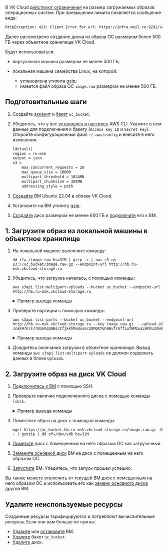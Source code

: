 В VK Cloud [действуют ограничения](/ru/tools-for-using-services/account/concepts/quotasandlimits) на размер загружаемых образов операционных систем. При превышении лимита появляется сообщение вида:

```txt
HttpException: 413: Client Error for url: https://infra.mail.ru:9292/v2/images/1f06dce4-XXXX-444c-bcaa-896ed69023c1/file, Request Entity Too Large
```

Далее рассмотрено создание диска из образа ОС размером более 500 ГБ через объектное хранилище VK Cloud.

Будут использоваться:

- виртуальная машина размером не менее 500 ГБ;
- локальная машина семейства Linux, на которой:

  - установлена утилита [gzip](https://www.gnu.org/software/gzip/manual/gzip.html);
  - имеется файл образа ОС `image.raw` размером не менее 500 ГБ.

## Подготовительные шаги

1. Создайте [аккаунт](../../service-management/access-management/access-keys) и [бакет](../../service-management/buckets/create-bucket) `uc_bucket`.
1. Убедитесь, что у вас [установлен и настроен](../../connect/s3-cli) AWS CLI. Укажите в нем данные для подключения к бакету (`Access key ID` и `Secret key`). Откройте конфигурационный файл `~/.aws/config` и внесите в него изменения:

   ```txt
   [default]
   region = ru-msk
   output = json
   s3 =
       max_concurrent_requests = 20
       max_queue_size = 10000
       multipart_threshold = 1024MB
       multipart_chunksize = 384MB
       addressing_style = path
   ```

1. [Создайте](/ru/computing/iaas/service-management/vm/vm-create) ВМ Ubuntu 22.04 в облаке VK Cloud.
1. Установите на ВМ утилиту [gzip](https://www.gnu.org/software/gzip/manual/gzip.html).
1. [Создайте](/ru/computing/iaas/service-management/volumes#create_disk) диск размером не менее 600 ГБ и [подключите](/ru/computing/iaas/service-management/volumes#mount_disk) его к ВМ.

## 1. Загрузите образ из локальной машины в объектное хранилище

1. На локальной машине выполните команду:

   ```console
   dd if=./image.raw bs=32M | gzip -c | aws s3 cp - s3://uc_bucket/image.raw.gz --endpoint-url http://hb.ru-msk.vkcloud-storage.ru
   ```

1. Убедитесь, что загрузка началась, с помощью команды:

   ```console
   aws s3api list-multipart-uploads --bucket uc_bucket --endpoint-url http://hb.ru-msk.vkcloud-storage.ru
   ```

   <details>
    <summary>Пример вывода команды</summary>

   ```json
    {
        "Uploads": [
            {
                "UploadId": "3ceXH7brs7r8DohqQ9BsJzfjkkhMxQux67Z8MQXYGh9BvfrmffLufWMzwiLWPbU3XkWE3ibSefgQ1GU81ER66EEHfKMZM8xxqRsDkBaN63XXXX",
                "Key": "image.raw.gz",
                "Initiated": "2021-12-08T11:57:42.929000+00:00",
                "StorageClass": "STANDARD",
                "Owner": {
                    "DisplayName": "mcs0000000000",
                    "ID": "4ed36441-69f5-4ac7-XXXX-07013f9ac3c5"
                },
                "Initiator": {
                    "ID": "P95mF7Kjo6aEfpiLA7XXXXX",
                    "DisplayName": "mcs0000000000"
                }
            }
        ]
    }
   ```

   </details>

1. Проверьте партиции с помощью команды:

   ```console
   aws s3api list-parts --bucket uc_bucket --endpoint-url http://hb.ru-msk.vkcloud-storage.ru --key image.raw.gz  --upload-id 3ceXH7brs7r8DohqQ9BsJzfjkkhMxQux67Z8MQXYGh9BvfrmffLufWMzwiLWPbU3XkWE3ibSefgQ1GU81ER66EEHfKMZM8xxqRsDkBaN63XXXX
   ```

   <details>
    <summary>Пример вывода команды</summary>

   ```json
    {
        "Parts": [
            {
                "PartNumber": 1,
                "LastModified": "2021-12-08T11:57:49.613000+00:00",
                "ETag": "\"6c8659343a53b1c4247e3769548e7181\"",
                "Size": 402653184
            },
            {
                "PartNumber": 2,
                "LastModified": "2021-12-08T11:57:49.019000+00:00",
                "ETag": "\"dc6138a7be543ec5b720e9a2a6273b76\"",
                "Size": 402653184
            }
        ],
        "Initiator": {
            "ID": "P95mF7Kjo6aEfpiLA7XXXXX",
            "DisplayName": "mcs0000000000"
        },
        "Owner": {
            "DisplayName": "mcs0000000000",
            "ID": "P95mF7Kjo6aEfpiLA7XXXXX"
        },
        "StorageClass": "STANDARD"
    }
   ```

   </details>

1. Дождитесь окончания загрузки в объектное хранилище. Вывод команды `aws s3api list-multipart-uploads` не должен содержать данных в блоке `Uploads`.

## 2. Загрузите образ на диск VK Cloud

1. [Подключитесь к ВМ](/ru/computing/iaas/service-management/vm/vm-connect/vm-connect-nix) с помощью SSH.

1. Проверьте наличие подключенного диска с помощью команды `lsblk`.

   <details>
    <summary>Пример вывода команды</summary>

   ```console
   NAME  MAJ:MIN RM SIZE RO TYPE MOUNTPOINT
   vda   252:0   0  10G  0  disk
   -vda1 252:1   0  10G  0  part /
   vdb   252:16  0  600G 0  disk
   ```

   </details>

1. Поместите образ на диск с помощью команды:

   ```console
   wget https://uc_bucket.hb.ru-msk.vkcloud-storage.ru/image.raw.gz -O - | gunzip | dd of=/dev/vdb bs=32M
   ```

1. [Пометьте](/ru/computing/iaas/service-management/volumes#izmenenie_atributa_zagruzochnyy) диск с помещенным на него образом ОС как загрузочный.
1. [Замените основной диск](/ru/computing/iaas/service-management/volumes#zamena_osnovnogo_root_diska) ВМ на диск с помещенным на него образом ОС.
1. [Запустите](/ru/computing/iaas/service-management/vm/vm-manage#start_stop_restart_vm) ВМ. Убедитесь, что запуск прошел успешно.

Вы также можете [отключить](/ru/computing/iaas/service-management/volumes#mount_disk) от текущей ВМ диск с помещенным на него образом ОС и использовать его как [замену основного диска](/ru/computing/iaas/service-management/volumes#zamena_osnovnogo_root_diska) другой ВМ.  

## Удалите неиспользуемые ресурсы

Созданные ресурсы тарифицируются и потребляют вычислительные ресурсы. Если они вам больше не нужны:

- [Удалите](/ru/computing/iaas/service-management/vm/vm-manage#delete_vm) или [остановите](/ru/computing/iaas/service-management/vm/vm-manage#start_stop_restart_vm) ВМ.
- [Удалите](../../service-management/buckets/manage-bucket#udalenie_baketa) бакет `uc_bucket`.
- [Удалите](/ru/computing/iaas/service-management/volumes#udalenie_diska) диск.
